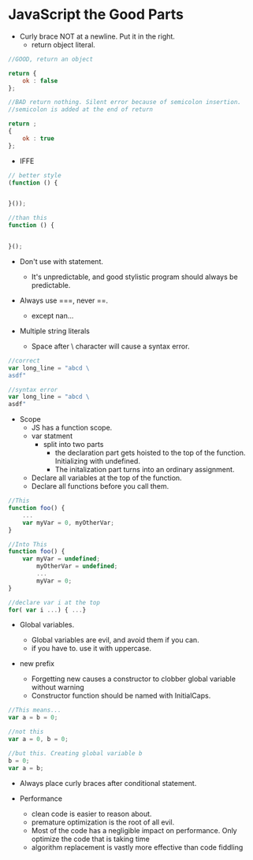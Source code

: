 # JavaScript the Good Parts


- Curly brace NOT at a newline. Put it in the right.
	- return object literal. 

~~~ javascript
//GOOD, return an object

return {
	ok : false
};

//BAD return nothing. Silent error because of semicolon insertion.
//semicolon is added at the end of return 

return ;
{
	ok : true
};

~~~

- IFFE

~~~ javascript
// better style
(function () {


}());

//than this
function () {


}();

~~~

- Don't use with statement.
	- It's unpredictable, and good stylistic program should always be predictable.

- Always use ===, never ==.
	- except nan...

- Multiple string literals
	- Space after \ character will cause a syntax error.

~~~ javascript 
//correct
var long_line = "abcd \
asdf"

//syntax error
var long_line = "abcd \ 
asdf"
~~~

- Scope
	- JS has a function scope.
	- var statment
		- split into two parts
			- the declaration part gets hoisted to the top of the function. Initializing with undefined.
			- The initalization part turns into an ordinary assignment.
	- Declare all variables at the top of the function.
	- Declare all functions before you call them.
	
~~~ javascript
//This
function foo() {
	...
	var myVar = 0, myOtherVar;
}

//Into This
function foo() {
	var myVar = undefined;
		myOtherVar = undefined;
		...
		myVar = 0;
}

//declare var i at the top
for( var i ...) { ...}
~~~

- Global variables.
	- Global variables are evil, and avoid them if you can.
	- if you have to. use it with uppercase.

- new prefix
	- Forgetting new causes a constructor to clobber global variable without warning
	- Constructor function should be named with InitialCaps.

~~~ javascript
//This means...
var a = b = 0;

//not this
var a = 0, b = 0;

//but this. Creating global variable b
b = 0;
var a = b;
~~~

- Always place curly braces after conditional statement.

- Performance
	- clean code is easier to reason about.
	- premature optimization is the root of all evil.
	- Most of the code has a negligible impact on performance. Only optimize the code that is taking time
	- algorithm replacement is vastly more effective than code fiddling
